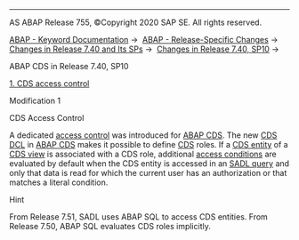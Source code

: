   

* * *

AS ABAP Release 755, ©Copyright 2020 SAP SE. All rights reserved.

[ABAP - Keyword Documentation](javascript:call_link\('abenabap.htm'\)) →  [ABAP - Release-Specific Changes](javascript:call_link\('abennews.htm'\)) →  [Changes in Release 7.40 and Its SPs](javascript:call_link\('abennews-740.htm'\)) →  [Changes in Release 7.40, SP10](javascript:call_link\('abennews-740_sp10.htm'\)) → 

ABAP CDS in Release 7.40, SP10

[1\. CDS access control](#!ABAP_MODIFICATION_1@1@)

Modification 1

CDS Access Control

A dedicated [access control](javascript:call_link\('abencds_access_control_glosry.htm'\) "Glossary Entry") was introduced for [ABAP CDS](javascript:call_link\('abenabap_cds_glosry.htm'\) "Glossary Entry"). The new [CDS DCL](javascript:call_link\('abencds_f1_dcl_syntax.htm'\)) in [ABAP CDS](javascript:call_link\('abenabap_cds_glosry.htm'\) "Glossary Entry") makes it possible to define [CDS](javascript:call_link\('abencds_role_glosry.htm'\) "Glossary Entry") roles. If a [CDS entity](javascript:call_link\('abencds_entity_glosry.htm'\) "Glossary Entry") of a [CDS view](javascript:call_link\('abencds_view_glosry.htm'\) "Glossary Entry") is associated with a CDS role, additional [access conditions](javascript:call_link\('abenaccess_condition_glosry.htm'\) "Glossary Entry") are evaluated by default when the CDS entity is accessed in an [SADL query](javascript:call_link\('abensadl_glosry.htm'\) "Glossary Entry") and only that data is read for which the current user has an authorization or that matches a literal condition.

Hint

From Release 7.51, SADL uses ABAP SQL to access CDS entities. From Release 7.50, ABAP SQL evaluates CDS roles implicitly.